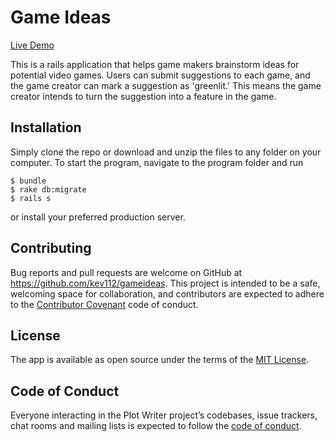 # Game Ideas

[Live Demo](https://vast-beyond-18510.herokuapp.com/)

This is a rails application that helps game makers brainstorm ideas for potential video games. Users can submit suggestions to each game, and the game creator can mark a suggestion as 'greenlit.' This means the game creator intends to turn the suggestion into a feature in the game.

## Installation

Simply clone the repo or download and unzip the files to any folder on your computer. To start the program, navigate to the program folder and run

    $ bundle 
    $ rake db:migrate
    $ rails s

or install your preferred production server.

## Contributing

Bug reports and pull requests are welcome on GitHub at https://github.com/kev112/gameideas. This project is intended to be a safe, welcoming space for collaboration, and contributors are expected to adhere to the [Contributor Covenant](http://contributor-covenant.org) code of conduct.

## License

The app is available as open source under the terms of the [MIT License](https://opensource.org/licenses/MIT).

## Code of Conduct

Everyone interacting in the Plot Writer project’s codebases, issue trackers, chat rooms and mailing lists is expected to follow the [code of conduct](https://github.com/[USERNAME]/gameideas/blob/master/CODE_OF_CONDUCT.md).

